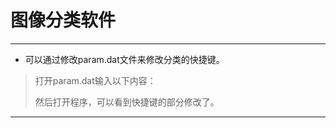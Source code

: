 # 图像分类软件

------

* 可以通过修改param.dat文件来修改分类的快捷键。

> 
>
> 打开param.dat输入以下内容：
>
> 
>
> 然后打开程序，可以看到快捷键的部分修改了。
>
> 

------